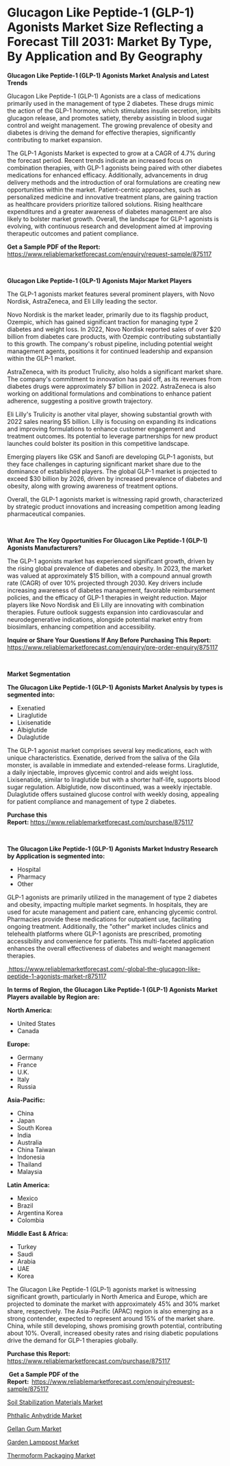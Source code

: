 <p><h1>Glucagon Like Peptide-1 (GLP-1) Agonists Market Size Reflecting a Forecast Till 2031: Market By Type, By Application and By Geography</h1></p><p><strong>Glucagon Like Peptide-1 (GLP-1) Agonists Market Analysis and Latest Trends</strong></p>
<p><p>Glucagon Like Peptide-1 (GLP-1) Agonists are a class of medications primarily used in the management of type 2 diabetes. These drugs mimic the action of the GLP-1 hormone, which stimulates insulin secretion, inhibits glucagon release, and promotes satiety, thereby assisting in blood sugar control and weight management. The growing prevalence of obesity and diabetes is driving the demand for effective therapies, significantly contributing to market expansion.</p><p>The GLP-1 Agonists Market is expected to grow at a CAGR of 4.7% during the forecast period. Recent trends indicate an increased focus on combination therapies, with GLP-1 agonists being paired with other diabetes medications for enhanced efficacy. Additionally, advancements in drug delivery methods and the introduction of oral formulations are creating new opportunities within the market. Patient-centric approaches, such as personalized medicine and innovative treatment plans, are gaining traction as healthcare providers prioritize tailored solutions. Rising healthcare expenditures and a greater awareness of diabetes management are also likely to bolster market growth. Overall, the landscape for GLP-1 agonists is evolving, with continuous research and development aimed at improving therapeutic outcomes and patient compliance.</p></p>
<p><strong>Get a Sample PDF of the Report:&nbsp;</strong> <a href="https://www.reliablemarketforecast.com/enquiry/request-sample/875117">https://www.reliablemarketforecast.com/enquiry/request-sample/875117</a></p>
<p>&nbsp;</p>
<p><strong>Glucagon Like Peptide-1 (GLP-1) Agonists Major Market Players</strong></p>
<p><p>The GLP-1 agonists market features several prominent players, with Novo Nordisk, AstraZeneca, and Eli Lilly leading the sector. </p><p>Novo Nordisk is the market leader, primarily due to its flagship product, Ozempic, which has gained significant traction for managing type 2 diabetes and weight loss. In 2022, Novo Nordisk reported sales of over $20 billion from diabetes care products, with Ozempic contributing substantially to this growth. The company's robust pipeline, including potential weight management agents, positions it for continued leadership and expansion within the GLP-1 market.</p><p>AstraZeneca, with its product Trulicity, also holds a significant market share. The company's commitment to innovation has paid off, as its revenues from diabetes drugs were approximately $7 billion in 2022. AstraZeneca is also working on additional formulations and combinations to enhance patient adherence, suggesting a positive growth trajectory.</p><p>Eli Lilly's Trulicity is another vital player, showing substantial growth with 2022 sales nearing $5 billion. Lilly is focusing on expanding its indications and improving formulations to enhance customer engagement and treatment outcomes. Its potential to leverage partnerships for new product launches could bolster its position in this competitive landscape.</p><p>Emerging players like GSK and Sanofi are developing GLP-1 agonists, but they face challenges in capturing significant market share due to the dominance of established players. The global GLP-1 market is projected to exceed $30 billion by 2026, driven by increased prevalence of diabetes and obesity, along with growing awareness of treatment options. </p><p>Overall, the GLP-1 agonists market is witnessing rapid growth, characterized by strategic product innovations and increasing competition among leading pharmaceutical companies.</p></p>
<p>&nbsp;</p>
<p><strong>What Are The Key Opportunities For Glucagon Like Peptide-1 (GLP-1) Agonists Manufacturers?</strong></p>
<p><p>The GLP-1 agonists market has experienced significant growth, driven by the rising global prevalence of diabetes and obesity. In 2023, the market was valued at approximately $15 billion, with a compound annual growth rate (CAGR) of over 10% projected through 2030. Key drivers include increasing awareness of diabetes management, favorable reimbursement policies, and the efficacy of GLP-1 therapies in weight reduction. Major players like Novo Nordisk and Eli Lilly are innovating with combination therapies. Future outlook suggests expansion into cardiovascular and neurodegenerative indications, alongside potential market entry from biosimilars, enhancing competition and accessibility.</p></p>
<p><strong>Inquire or Share Your Questions If Any Before Purchasing This Report:</strong> <a href="https://www.reliablemarketforecast.com/enquiry/pre-order-enquiry/875117">https://www.reliablemarketforecast.com/enquiry/pre-order-enquiry/875117</a></p>
<p>&nbsp;</p>
<p><strong>Market Segmentation</strong></p>
<p><strong>The Glucagon Like Peptide-1 (GLP-1) Agonists Market Analysis by types is segmented into:</strong></p>
<p><ul><li>Exenatied</li><li>Liraglutide</li><li>Lixisenatide</li><li>Albiglutide</li><li>Dulaglutide</li></ul></p>
<p><p>The GLP-1 agonist market comprises several key medications, each with unique characteristics. Exenatide, derived from the saliva of the Gila monster, is available in immediate and extended-release forms. Liraglutide, a daily injectable, improves glycemic control and aids weight loss. Lixisenatide, similar to liraglutide but with a shorter half-life, supports blood sugar regulation. Albiglutide, now discontinued, was a weekly injectable. Dulaglutide offers sustained glucose control with weekly dosing, appealing for patient compliance and management of type 2 diabetes.</p></p>
<p><strong>Purchase this Report:&nbsp;</strong><a href="https://www.reliablemarketforecast.com/purchase/875117">https://www.reliablemarketforecast.com/purchase/875117</a></p>
<p>&nbsp;</p>
<p><strong>The Glucagon Like Peptide-1 (GLP-1) Agonists Market Industry Research by Application is segmented into:</strong></p>
<p><ul><li>Hospital</li><li>Pharmacy</li><li>Other</li></ul></p>
<p><p>GLP-1 agonists are primarily utilized in the management of type 2 diabetes and obesity, impacting multiple market segments. In hospitals, they are used for acute management and patient care, enhancing glycemic control. Pharmacies provide these medications for outpatient use, facilitating ongoing treatment. Additionally, the "other" market includes clinics and telehealth platforms where GLP-1 agonists are prescribed, promoting accessibility and convenience for patients. This multi-faceted application enhances the overall effectiveness of diabetes and weight management therapies.</p></p>
<p><a href="https://www.reliablemarketforecast.com/-global-the-glucagon-like-peptide-1-agonists-market-r875117">&nbsp;https://www.reliablemarketforecast.com/-global-the-glucagon-like-peptide-1-agonists-market-r875117</a></p>
<p><strong>In terms of Region, the Glucagon Like Peptide-1 (GLP-1) Agonists Market Players available by Region are:</strong></p>
<p>
    <p> <strong> North America: </strong>
        <ul>
            <li>United States</li>
            <li>Canada</li>
        </ul>
        </p> 
    <p> <strong> Europe: </strong>
        <ul>
            <li>Germany</li>
            <li>France</li>
            <li>U.K.</li>
            <li>Italy</li>
            <li>Russia</li>
        </ul>
        </p> 
    <p> <strong> Asia-Pacific: </strong>
        <ul>
            <li>China</li>
            <li>Japan</li>
            <li>South Korea</li>
            <li>India</li>
            <li>Australia</li>
            <li>China Taiwan</li>
            <li>Indonesia</li>
            <li>Thailand</li>
            <li>Malaysia</li>
        </ul>
        </p> 
    <p> <strong> Latin America: </strong>
        <ul>
            <li>Mexico</li>
            <li>Brazil</li>
            <li>Argentina Korea</li>
            <li>Colombia</li>
        </ul>
        </p> 
    <p> <strong> Middle East & Africa: </strong>
        <ul>
            <li>Turkey</li>
            <li>Saudi</li>
            <li>Arabia</li>
            <li>UAE</li>
            <li>Korea</li>
        </ul>
    </p>
    </p>
<p><p>The Glucagon Like Peptide-1 (GLP-1) agonists market is witnessing significant growth, particularly in North America and Europe, which are projected to dominate the market with approximately 45% and 30% market share, respectively. The Asia-Pacific (APAC) region is also emerging as a strong contender, expected to represent around 15% of the market share. China, while still developing, shows promising growth potential, contributing about 10%. Overall, increased obesity rates and rising diabetic populations drive the demand for GLP-1 therapies globally.</p></p>
<p><strong>Purchase this Report: </strong><a href="https://www.reliablemarketforecast.com/purchase/875117">https://www.reliablemarketforecast.com/purchase/875117</a></p>
<p>&nbsp;<strong>Get a Sample PDF of the Report:&nbsp;&nbsp;</strong><a href="https://www.reliablemarketforecast.com/enquiry/request-sample/875117">https://www.reliablemarketforecast.com/enquiry/request-sample/875117</a></p>
<p><strong></strong></p>
<p><p><a href="https://www.linkedin.com/pulse/soil-stabilization-materials-market-analysis-report-global-fvklc?trackingId=I7rlI1geSvuzOiyTu%2B8uzA%3D%3D">Soil Stabilization Materials Market</a></p><p><a href="https://www.linkedin.com/pulse/global-phthalic-anhydride-market-trends-insights-growth-f755c?trackingId=BEBZQoe2Ti%2BCazEsJCw1Yw%3D%3D">Phthalic Anhydride Market</a></p><p><a href="https://www.linkedin.com/pulse/navigating-global-gellan-gum-market-landscape-trends-forecasts-fplcc?trackingId=yIG49mS5QYiAHgZrWu80AQ%3D%3D">Gellan Gum Market</a></p><p><a href="https://github.com/RoccoManning/Market-Research-Report-List-6/blob/main/garden-lamppost-market.md">Garden Lamppost Market</a></p><p><a href="https://www.linkedin.com/pulse/thermoform-packaging-market-size-growth-industry-analysis-diawc?trackingId=mgjmm2j4RTSiRpPvpUWjeQ%3D%3D">Thermoform Packaging Market</a></p></p>